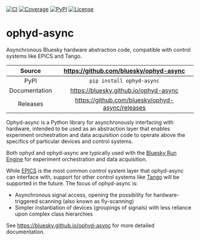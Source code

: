 [![CI](https://github.com/bluesky/ophyd-async/actions/workflows/ci.yml/badge.svg)](https://github.com/bluesky/ophyd-async/actions/workflows/ci.yml)
[![Coverage](https://codecov.io/gh/bluesky/ophyd-async/branch/main/graph/badge.svg)](https://codecov.io/gh/bluesky/ophyd-async)
[![PyPI](https://img.shields.io/pypi/v/ophyd-async.svg)](https://pypi.org/project/ophyd-async)
[![License](https://img.shields.io/badge/License-BSD_3--Clause-blue.svg)](https://opensource.org/licenses/BSD-3-Clause)

# ophyd-async

Asynchronous Bluesky hardware abstraction code, compatible with control systems like EPICS and Tango.

|    Source     |     <https://github.com/bluesky/ophyd-async>      |
| :-----------: | :-----------------------------------------------: |
|     PyPI      |             `pip install ophyd-async`             |
| Documentation |      <https://bluesky.github.io/ophyd-async>      |
|   Releases    | <https://github.com/bluesky/ophyd-async/releases> |

Ophyd-async is a Python library for asynchronously interfacing with hardware, intended to 
be used as an abstraction layer that enables experiment orchestration and data acquisition code to operate above the specifics of particular devices and control
systems.

Both ophyd and ophyd-async are typically used with the [Bluesky Run Engine][] for experiment orchestration and data acquisition.

While [EPICS][] is the most common control system layer that ophyd-async can interface with, support for other control systems like [Tango][] will be supported in the future. The focus of ophyd-async is:

* Asynchronous signal access, opening the possibility for hardware-triggered scanning (also known as fly-scanning)
* Simpler instantiation of devices (groupings of signals) with less reliance upon complex class hierarchies

[Bluesky Run Engine]: http://blueskyproject.io/bluesky
[EPICS]: http://www.aps.anl.gov/epics/
[Tango]: https://www.tango-controls.org/

<!-- README only content. Anything below this line won't be included in index.md -->

See https://bluesky.github.io/ophyd-async for more detailed documentation.

